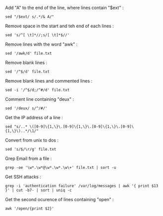 Add "A" to the end of the line, where lines contain "$ext" :
	
	sed "/$ext/ s/.*/& A/"

Remove space in the start and teh end of each lines :

	sed 's/^[ \t]*//;s/[ \t]*$//'

Remove lines with the word "awk" :
	
	sed '/awk/d' file.txt

Remove blank lines :
	
	sed '/^$/d' file.txt

Remove blank lines and commented lines :
	
	sed -i '/^$/d;/^#/d' file.txt

Comment line containing "deux" :
	
	sed '/deux/ s/^/#/'

Get the IP address of a line :
	
	sed "s/..* \([0-9]\{1,\}\.[0-9]\{1,\}\.[0-9]\{1,\}\.[0-9]\{1,\}\)..*/\1/"

Convert from unix to dos :
	
	sed 's/$/\r/g' file.txt

Grep Email from a file :
	
	grep -oe '\w*.\w*@\w*.\w*.\w\+' file.txt | sort -u

Get SSH attacks :
	
	grep -i 'authentication failure' /var/log/messages | awk '{ print $13 }' | cut -b7- | sort | uniq -c

Get the second ocurence of lines containing "open" :
	
	awk '/open/{print $2}'

